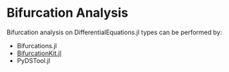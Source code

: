 # Bifurcation Analysis

Bifurcation analysis on DifferentialEquations.jl types can be performed by:

- Bifurcations.jl
- [BifurcationKit.jl](https://github.com/rveltz/BifurcationKit.jl)
- PyDSTool.jl
